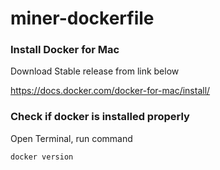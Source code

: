 # miner-dockerfile

### Install Docker for Mac
Download Stable release from link below

https://docs.docker.com/docker-for-mac/install/

### Check if docker is installed properly

Open Terminal, run command

`docker version`
